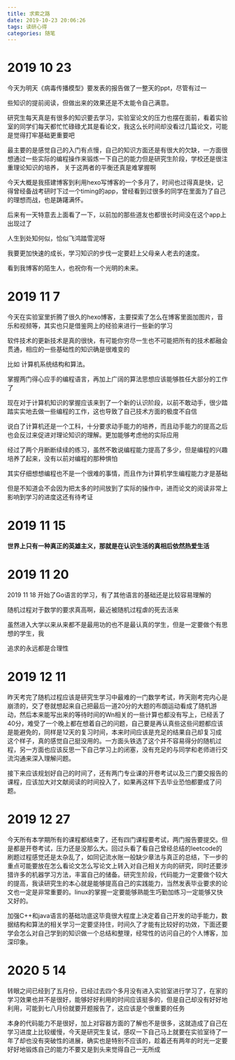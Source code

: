 ```yaml
---
title: 求索之路
date: 2019-10-23 20:06:26
tags: 读研心得
categories: 随笔
---
```


# 2019 10 23 
今天为明天《病毒传播模型》要发表的报告做了一整天的ppt，尽管有过一

些知识的提前阅读，但做出来的效果还是不太能令自己满意。

   研究生每天真是有很多的知识要去学习，实验室论文的压力也摆在面前，看着实验室的同学们每天都忙忙碌碌尤其是看论文，我这么长时间却没看过几篇论文，可能是觉得打牢基础更重要吧

   最主要的是感觉自己的入门有点慢，自己的知识方面还是有很大的欠缺，一方面很想通过一些实际的编程操作来锻炼一下自己的能力但是研究生阶段，学校还是很注重理论知识的培养，
   关于这两者的平衡还真是难掌握啊


   今天大概是我搭建博客到利用hexo写博客的一个多月了，时间也过得真是快，记得曾经备战考研时下过一个timing的app，曾经看到过很多的同学在里面为了自己的理想而战，也是踌躇满怀。

   后来有一天特意去上面看了一下，以前加的那些道友也都很长时间没在这个app上出现过了

   人生到处知何似，恰似飞鸿踏雪泥呀

   我要更加快速的成长，学习知识的步伐一定要赶上父母亲人老去的速度。

   看到我博客的陌生人，也祝你有一个光明的未来。

# 2019 11 7
今天在实验室里折腾了很久的hexo博客，主要探索了怎么在博客里面加图片，音乐和视频等，其实也只是借鉴网上的经验来进行一些新的学习

软件技术的更新技术是真的很快，有可能你穷尽一生也不可能把所有的技术都融会贯通，相应的一些基础性的知识确是很难变的

比如 计算机系统结构和算法。

掌握两门得心应手的编程语言，再加上广阔的算法思想应该能够胜任大部分的工作了

现在对于计算机知识的掌握应该来到了一个新的认识阶段，以前不敢动手，很少踏踏实实地去做一些编程的工作，这也导致了自己技术方面的极度不自信

说白了计算机还是一个工科，十分要求动手能力的培养，而且动手能力的提高之后也会反过来促进对理论知识的理解。更加能够考虑他的实际应用

经过了两个月断断续续的练习，虽然不敢说编程能力提高了多少，但是编程的兴趣培养了起来，没有以前对编程的那种惧怕

其实仔细想想编程也不是一个很难的事情，而且作为计算机学生编程能力才是基础

但是不知道会不会因为把太多的时间放到了实际的操作中，进而论文的阅读非常上影响到学习的进度这还有待考证

# 2019 11 15 

**世界上只有一种真正的英雄主义，那就是在认识生活的真相后依然热爱生活**

# 2019 11 20

2019 11 18 开始了Go语言的学习，有了其他语言的基础还是比较容易理解的

随机过程对于数学的要求真高啊，最近被随机过程虐的死去活来

虽然进入大学以来从来都不是最用功的也不是最认真的学生，但是一定要做个有思想的学生，我

追求的永远都是合理性
# 2019 12 11

昨天考完了随机过程应该是研究生学习中最难的一门数学考试，昨天刚考完内心是崩溃的，交了卷就想起来自己把最后一道20分的大题的布朗运动看成了随机游动，然后本来能写出来的等待时间的Wn相关的一些计算也都没有写上，已经丢了40分，难受了一个晚上都在想着自己的问题，自己要是再认真些这些问题都应该是能避免的，同样是12天的复习时间，本来时间应该是充足的结果自己却复习成这个样子，真的感觉自己挺没用的。一方面头铁选了这个并不容易得分的随机过程，另一方面也应该反思一下自己学习上的闭塞，没有充足的与同学和老师进行交流沟通来深入理解问题。


接下来应该规划好自己的时间了，还有两门专业课的开卷考试以及三门要交报告的课程，应该加大对文献阅读的时间投入了，如果再这样下去毕业恐怕都要成了问题。

# 2019 12 27
今天所有本学期所有的课程都结束了，还有四门课程要考试，两门报告要提交。但是都是开卷考试，压力还是没那么大。回过头看了看自己曾经总结的leetcode的刷题过程感觉还是太杂乱了，如同记流水账一般缺少章法与真正的总结，下一步的重点可能要放在怎么看论文怎么写论文上转入对自己相关方向的研究，同时还要涉猎许多的机器学习方法，丰富自己的储备。研究生阶段，代码能力一定要做个较大的提高，我读研究生的本心就是能够提高自己的实践能力，当然发表毕业要求的论文也一定是非常重要的。linux的掌握一定要能够熟能生巧勤加练习一定能够又快又好的。

加强C++和java语言的基础功底这毕竟很大程度上决定着自己开发的动手能力，数据结构和算法的相关学习一定要坚持住，时间久了才能有比较好的功效，下面还要学会怎么对自己学到的知识做一个总结和整理，经常性的访问自己的个人博客，加深印象。
# 2020 5 14 
转眼之间已经到了五月份，已经过去四个多月没有进入实验室进行学习了，在家的学习效果也并不是很好，能够好好利用的时间应该挺多的，但是自己却没有好好地利用，可能到七八月份就要开题报告了，这应该是个很重要的任务

本身的代码能力不是很好，加上对容器方面的了解也不是很多，这就造成了自己在学习进度上比较缓慢，今天是研究生复试，感叹一下自己马上就要在实验室待了一年了却也没有突破性的进展，确实也是特别不应该的，趁着还有两年的时光一定要好好地锻炼自己的能力不要又是到头来觉得自己一无所成

 


